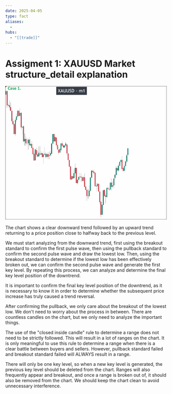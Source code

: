 ```yaml
---
date: 2025-04-05
type: fact
aliases:
  -
hubs:
  - "[[trade]]"
---
```


# Assigment 1: XAUUSD Market structure_detail explanation

![xauusd-market-structure.png](../assets/imgs/xauusd-market-structure.png)

The chart shows a clear downward trend followed by an upward trend returning to a price position close to halfway back to the previous level.

We must start analyzing from the downward trend, first using the breakout standard to confirm the first pulse wave, then using the pullback standard to confirm the second pulse wave and draw the lowest low. Then, using the breakout standard to determine if the lowest low has been effectively broken out, we can confirm the second pulse wave and generate the first key level. By repeating this process, we can analyze and determine the final key level position of the downtrend.

It is important to confirm the final key level position of the downtrend, as it is necessary to know it in order to determine whether the subsequent price increase has truly caused a trend reversal.

After confirming the pullback, we only care about the breakout of the lowest low. We don't need to worry about the process in between. There are countless candles on the chart, but we only need to analyze the important things.

The use of the "closed inside candle" rule to determine a range does not need to be strictly followed. This will result in a lot of ranges on the chart. It is only meaningful to use this rule to determine a range when there is a clear battle between buyers and sellers. However, pullback standard failed and breakout standard failed will ALWAYS result in a range.

There will only be one key level, so when a new key level is generated, the previous key level should be deleted from the chart. Ranges will also frequently appear and breakout, and once a range is broken out of, it should also be removed from the chart. We should keep the chart clean to avoid unnecessary interference.



